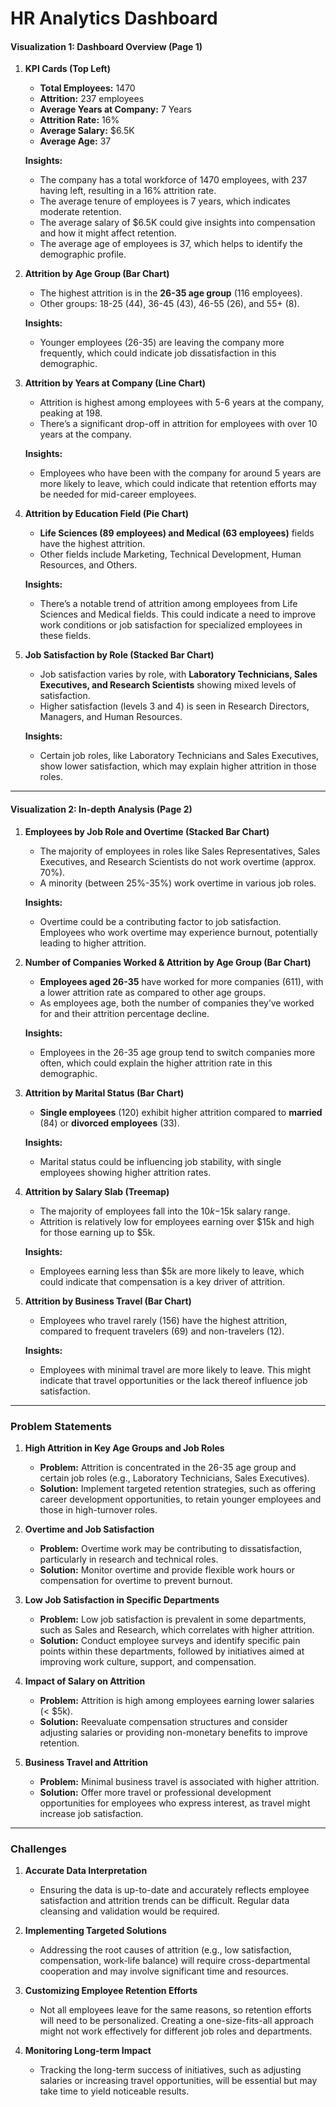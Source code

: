 # HR Analytics Dashboard



#### **Visualization 1: Dashboard Overview (Page 1)**

1. **KPI Cards (Top Left)**
   - **Total Employees:** 1470
   - **Attrition:** 237 employees
   - **Average Years at Company:** 7 Years
   - **Attrition Rate:** 16%
   - **Average Salary:** $6.5K
   - **Average Age:** 37

   **Insights:** 
   - The company has a total workforce of 1470 employees, with 237 having left, resulting in a 16% attrition rate.
   - The average tenure of employees is 7 years, which indicates moderate retention.
   - The average salary of $6.5K could give insights into compensation and how it might affect retention.
   - The average age of employees is 37, which helps to identify the demographic profile.

2. **Attrition by Age Group (Bar Chart)**
   - The highest attrition is in the **26-35 age group** (116 employees).
   - Other groups: 18-25 (44), 36-45 (43), 46-55 (26), and 55+ (8).

   **Insights:**
   - Younger employees (26-35) are leaving the company more frequently, which could indicate job dissatisfaction in this demographic.

3. **Attrition by Years at Company (Line Chart)**
   - Attrition is highest among employees with 5-6 years at the company, peaking at 198.
   - There’s a significant drop-off in attrition for employees with over 10 years at the company.

   **Insights:**
   - Employees who have been with the company for around 5 years are more likely to leave, which could indicate that retention efforts may be needed for mid-career employees.

4. **Attrition by Education Field (Pie Chart)**
   - **Life Sciences (89 employees) and Medical (63 employees)** fields have the highest attrition.
   - Other fields include Marketing, Technical Development, Human Resources, and Others.

   **Insights:**
   - There’s a notable trend of attrition among employees from Life Sciences and Medical fields. This could indicate a need to improve work conditions or job satisfaction for specialized employees in these fields.

5. **Job Satisfaction by Role (Stacked Bar Chart)**
   - Job satisfaction varies by role, with **Laboratory Technicians, Sales Executives, and Research Scientists** showing mixed levels of satisfaction.
   - Higher satisfaction (levels 3 and 4) is seen in Research Directors, Managers, and Human Resources.

   **Insights:**
   - Certain job roles, like Laboratory Technicians and Sales Executives, show lower satisfaction, which may explain higher attrition in those roles.

---

#### **Visualization 2: In-depth Analysis (Page 2)**

1. **Employees by Job Role and Overtime (Stacked Bar Chart)**
   - The majority of employees in roles like Sales Representatives, Sales Executives, and Research Scientists do not work overtime (approx. 70%).
   - A minority (between 25%-35%) work overtime in various job roles.

   **Insights:**
   - Overtime could be a contributing factor to job satisfaction. Employees who work overtime may experience burnout, potentially leading to higher attrition.

2. **Number of Companies Worked & Attrition by Age Group (Bar Chart)**
   - **Employees aged 26-35** have worked for more companies (611), with a lower attrition rate as compared to other age groups.
   - As employees age, both the number of companies they’ve worked for and their attrition percentage decline.

   **Insights:**
   - Employees in the 26-35 age group tend to switch companies more often, which could explain the higher attrition rate in this demographic.

3. **Attrition by Marital Status (Bar Chart)**
   - **Single employees** (120) exhibit higher attrition compared to **married** (84) or **divorced employees** (33).

   **Insights:**
   - Marital status could be influencing job stability, with single employees showing higher attrition rates.

4. **Attrition by Salary Slab (Treemap)**
   - The majority of employees fall into the $10k-$15k salary range.
   - Attrition is relatively low for employees earning over $15k and high for those earning up to $5k.

   **Insights:**
   - Employees earning less than $5k are more likely to leave, which could indicate that compensation is a key driver of attrition.

5. **Attrition by Business Travel (Bar Chart)**
   - Employees who travel rarely (156) have the highest attrition, compared to frequent travelers (69) and non-travelers (12).

   **Insights:**
   - Employees with minimal travel are more likely to leave. This might indicate that travel opportunities or the lack thereof influence job satisfaction.

---

### Problem Statements

1. **High Attrition in Key Age Groups and Job Roles**
   - **Problem:** Attrition is concentrated in the 26-35 age group and certain job roles (e.g., Laboratory Technicians, Sales Executives).
   - **Solution:** Implement targeted retention strategies, such as offering career development opportunities, to retain younger employees and those in high-turnover roles.

2. **Overtime and Job Satisfaction**
   - **Problem:** Overtime work may be contributing to dissatisfaction, particularly in research and technical roles.
   - **Solution:** Monitor overtime and provide flexible work hours or compensation for overtime to prevent burnout.

3. **Low Job Satisfaction in Specific Departments**
   - **Problem:** Low job satisfaction is prevalent in some departments, such as Sales and Research, which correlates with higher attrition.
   - **Solution:** Conduct employee surveys and identify specific pain points within these departments, followed by initiatives aimed at improving work culture, support, and compensation.

4. **Impact of Salary on Attrition**
   - **Problem:** Attrition is high among employees earning lower salaries (< $5k).
   - **Solution:** Reevaluate compensation structures and consider adjusting salaries or providing non-monetary benefits to improve retention.

5. **Business Travel and Attrition**
   - **Problem:** Minimal business travel is associated with higher attrition.
   - **Solution:** Offer more travel or professional development opportunities for employees who express interest, as travel might increase job satisfaction.

---

### Challenges

1. **Accurate Data Interpretation**
   - Ensuring the data is up-to-date and accurately reflects employee satisfaction and attrition trends can be difficult. Regular data cleansing and validation would be required.

2. **Implementing Targeted Solutions**
   - Addressing the root causes of attrition (e.g., low satisfaction, compensation, work-life balance) will require cross-departmental cooperation and may involve significant time and resources.

3. **Customizing Employee Retention Efforts**
   - Not all employees leave for the same reasons, so retention efforts will need to be personalized. Creating a one-size-fits-all approach might not work effectively for different job roles and departments.

4. **Monitoring Long-term Impact**
   - Tracking the long-term success of initiatives, such as adjusting salaries or increasing travel opportunities, will be essential but may take time to yield noticeable results.


